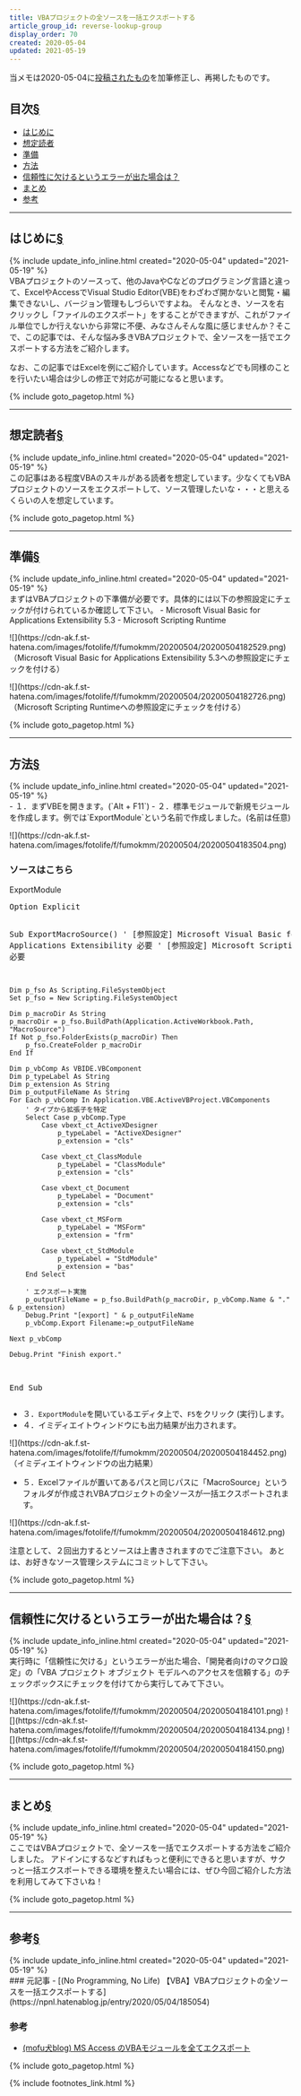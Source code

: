 ```yaml
---
title: VBAプロジェクトの全ソースを一括エクスポートする
article_group_id: reverse-lookup-group
display_order: 70
created: 2020-05-04
updated: 2021-05-19
---
```

当メモは2020-05-04に[投稿されたもの](https://npnl.hatenablog.jp/entry/2020/05/04/185054)を加筆修正し、再掲したものです。  

## <a name="index">目次</a><a class="heading-anchor-permalink" href="#目次">§</a>

<ul id="index_ul">
<li><a href="#はじめに">はじめに</a></li>
<li><a href="#想定読者">想定読者</a></li>
<li><a href="#準備">準備</a></li>
<li><a href="#方法">方法</a></li>
<li><a href="#信頼性に欠けるというエラーが出た場合は？">信頼性に欠けるというエラーが出た場合は？</a></li>
<li><a href="#まとめ">まとめ</a></li>
<li><a href="#reference">参考</a></li>
</ul>

* * *
## <a name="はじめに">はじめに</a><a class="heading-anchor-permalink" href="#はじめに">§</a>
<div class="chapter-updated">{% include update_info_inline.html created="2020-05-04" updated="2021-05-19" %}</div>
VBAプロジェクトのソースって、他のJavaやCなどのプログラミング言語と違って、ExcelやAccessでVisual Studio Editor(VBE)をわざわざ開かないと閲覧・編集できないし、バージョン管理もしづらいですよね。  
そんなとき、ソースを右クリックし「ファイルのエクスポート」をすることができますが、これがファイル単位でしか行えないから非常に不便、みなさんそんな風に感じませんか？そこで、この記事では、そんな悩み多きVBAプロジェクトで、全ソースを一括でエクスポートする方法をご紹介します。

なお、この記事ではExcelを例にご紹介しています。Accessなどでも同様のことを行いたい場合は少しの修正で対応が可能になると思います。

{% include goto_pagetop.html %}

* * *
## <a name="想定読者">想定読者</a><a class="heading-anchor-permalink" href="#想定読者">§</a>
<div class="chapter-updated">{% include update_info_inline.html created="2020-05-04" updated="2021-05-19" %}</div>
この記事はある程度VBAのスキルがある読者を想定しています。少なくてもVBAプロジェクトのソースをエクスポートして、ソース管理したいな・・・と思えるくらいの人を想定しています。

{% include goto_pagetop.html %}

* * *
## <a name="準備">準備</a><a class="heading-anchor-permalink" href="#準備">§</a>
<div class="chapter-updated">{% include update_info_inline.html created="2020-05-04" updated="2021-05-19" %}</div>
まずはVBAプロジェクトの下準備が必要です。具体的には以下の参照設定にチェックが付けられているか確認して下さい。
- Microsoft Visual Basic for Applications Extensibility 5.3
- Microsoft Scripting Runtime

<p class="center" markdown="span">
![](https://cdn-ak.f.st-hatena.com/images/fotolife/f/fumokmm/20200504/20200504182529.png)  
（Microsoft Visual Basic for Applications Extensibility 5.3への参照設定にチェックを付ける）
</p>

<p class="center" markdown="span">
![](https://cdn-ak.f.st-hatena.com/images/fotolife/f/fumokmm/20200504/20200504182726.png)  
（Microsoft Scripting Runtimeへの参照設定にチェックを付ける）
</p>

{% include goto_pagetop.html %}

* * *
## <a name="方法">方法</a><a class="heading-anchor-permalink" href="#方法">§</a>
<div class="chapter-updated">{% include update_info_inline.html created="2020-05-04" updated="2021-05-19" %}</div>
- １．まずVBEを開きます。(`Alt + F11`)
- ２．標準モジュールで新規モジュールを作成します。例では`ExportModule`という名前で作成しました。(名前は任意)

<p class="center" markdown="span">
![](https://cdn-ak.f.st-hatena.com/images/fotolife/f/fumokmm/20200504/20200504183504.png)
</p>

### ソースはこちら
<div class="code-box">
<div class="title">ExportModule</div>
<pre>
Option Explicit

Sub ExportMacroSource()
    ' [参照設定] Microsoft Visual Basic for Applications Extensibility 必要
    ' [参照設定] Microsoft Scripting Rungime 必要

    Dim p_fso As Scripting.FileSystemObject
    Set p_fso = New Scripting.FileSystemObject
    
    Dim p_macroDir As String
    p_macroDir = p_fso.BuildPath(Application.ActiveWorkbook.Path, "MacroSource")
    If Not p_fso.FolderExists(p_macroDir) Then
        p_fso.CreateFolder p_macroDir
    End If

    Dim p_vbComp As VBIDE.VBComponent
    Dim p_typeLabel As String
    Dim p_extension As String
    Dim p_outputFileName As String
    For Each p_vbComp In Application.VBE.ActiveVBProject.VBComponents
        ' タイプから拡張子を特定
        Select Case p_vbComp.Type
            Case vbext_ct_ActiveXDesigner
                p_typeLabel = "ActiveXDesigner"
                p_extension = "cls"
            
            Case vbext_ct_ClassModule
                p_typeLabel = "ClassModule"
                p_extension = "cls"
            
            Case vbext_ct_Document
                p_typeLabel = "Document"
                p_extension = "cls"
            
            Case vbext_ct_MSForm
                p_typeLabel = "MSForm"
                p_extension = "frm"
            
            Case vbext_ct_StdModule
                p_typeLabel = "StdModule"
                p_extension = "bas"
        End Select
    
        ' エクスポート実施
        p_outputFileName = p_fso.BuildPath(p_macroDir, p_vbComp.Name & "." & p_extension)
        Debug.Print "[export] " & p_outputFileName
        p_vbComp.Export Filename:=p_outputFileName
     
    Next p_vbComp
    
    Debug.Print "Finish export."

End Sub
</pre>
</div>

- ３．`ExportModule`を開いているエディタ上で、`F5`をクリック (実行)します。
- ４．イミディエイトウィンドウにも出力結果が出力されます。

<p class="center" markdown="span">
![](https://cdn-ak.f.st-hatena.com/images/fotolife/f/fumokmm/20200504/20200504184452.png)  
（イミディエイトウィンドウの出力結果）
</p>

- ５．Excelファイルが置いてあるパスと同じパスに「MacroSource」というフォルダが作成されVBAプロジェクトの全ソースが一括エクスポートされます。

<p class="center" markdown="span">
![](https://cdn-ak.f.st-hatena.com/images/fotolife/f/fumokmm/20200504/20200504184612.png)
</p>

注意として、２回出力するとソースは上書きされますのでご注意下さい。 あとは、お好きなソース管理システムにコミットして下さい。


{% include goto_pagetop.html %}

* * *
## <a name="信頼性に欠けるというエラーが出た場合は？">信頼性に欠けるというエラーが出た場合は？</a><a class="heading-anchor-permalink" href="#信頼性に欠けるというエラーが出た場合は？">§</a>
<div class="chapter-updated">{% include update_info_inline.html created="2020-05-04" updated="2021-05-19" %}</div>
実行時に「信頼性に欠ける」というエラーが出た場合、「開発者向けのマクロ設定」の「VBA プロジェクト オブジェクト モデルへのアクセスを信頼する」のチェックボックスにチェックを付けてから実行してみて下さい。

<p class="center" markdown="span">
![](https://cdn-ak.f.st-hatena.com/images/fotolife/f/fumokmm/20200504/20200504184101.png)  
![](https://cdn-ak.f.st-hatena.com/images/fotolife/f/fumokmm/20200504/20200504184134.png)  
![](https://cdn-ak.f.st-hatena.com/images/fotolife/f/fumokmm/20200504/20200504184150.png)  
</p>

{% include goto_pagetop.html %}

* * *
## <a name="まとめ">まとめ</a><a class="heading-anchor-permalink" href="#まとめ">§</a>
<div class="chapter-updated">{% include update_info_inline.html created="2020-05-04" updated="2021-05-19" %}</div>
ここではVBAプロジェクトで、全ソースを一括でエクスポートする方法をご紹介しました。 アドインにするなどすればもっと便利にできると思いますが、サクっと一括エクスポートできる環境を整えたい場合には、ぜひ今回ご紹介した方法を利用してみて下さいね！

{% include goto_pagetop.html %}

* * *
## <a name="reference">参考</a><a class="heading-anchor-permalink" href="#reference">§</a>
<div class="chapter-updated">{% include update_info_inline.html created="2020-05-04" updated="2021-05-19" %}</div>
### 元記事
- [(No Programming, No Life) 【VBA】VBAプロジェクトの全ソースを一括エクスポートする](https://npnl.hatenablog.jp/entry/2020/05/04/185054)

### 参考
- [(mofu犬blog) MS Access のVBAモジュールを全てエクスポート](http://mofuken.blogspot.com/2014/06/ms-access-vba.html)

{% include goto_pagetop.html %}

{% include footnotes_link.html %}
